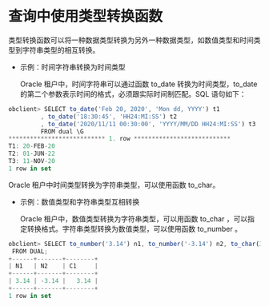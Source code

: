 查询中使用类型转换函数 
================================

类型转换函数可以将一种数据类型转换为另外一种数据类型，如数值类型和时间类型到字符串类型的相互转换。

* 示例：时间字符串转换为时间类型

  Oracle 租户中，时间字符串可以通过函数 to_date 转换为时间类型，to_date 的第二个参数表示时间的格式，必须跟实际时间制匹配。SQL 语句如下：
  




```javascript
obclient> SELECT to_date('Feb 20, 2020', 'Mon dd, YYYY') t1
         , to_date('18:30:45', 'HH24:MI:SS') t2
         , to_date('2020/11/11 00:30:00', 'YYYY/MM/DD HH24:MI:SS') t3
         FROM dual \G
*************************** 1. row ***************************
T1: 20-FEB-20
T2: 01-JUN-22
T3: 11-NOV-20
1 row in set
```



Oracle 租户中时间类型转换为字符串类型，可以使用函数 to_char。

* 示例：数值类型和字符串类型互相转换

  Oracle 租户中，数值类型转换为字符串类型，可以用函数 to_char ，可以指定转换格式。字符串类型转换为数值类型，可以使用函数 to_number 。
  




```javascript
obclient> SELECT to_number('3.14') n1, to_number('-3.14') n2, to_char(3.14159,'99.99') c1
 FROM DUAL;
+------+-------+--------+
| N1   | N2    | C1     |
+------+-------+--------+
| 3.14 | -3.14 |   3.14 |
+------+-------+--------+
1 row in set
```


